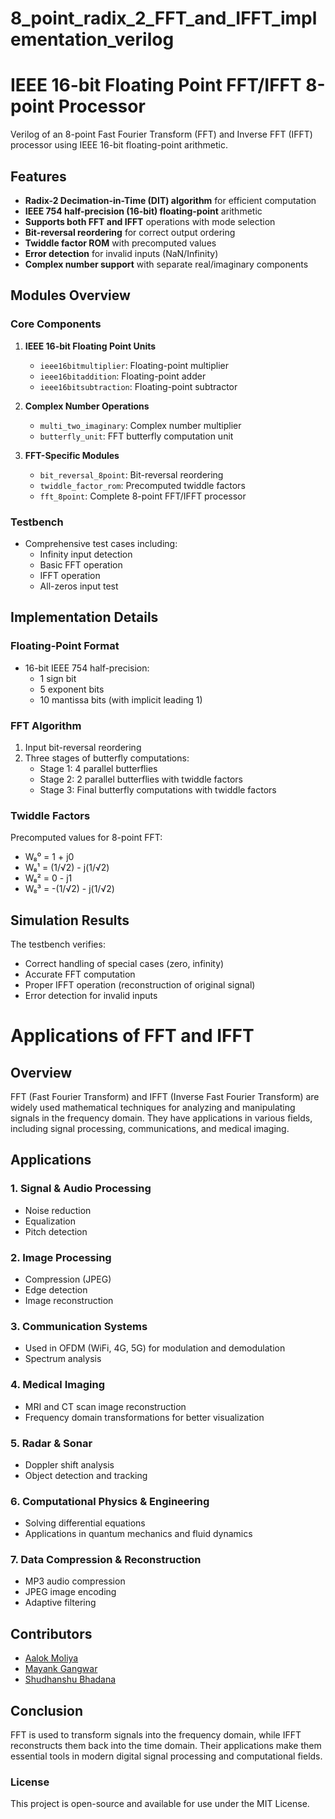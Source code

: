 # 8_point_radix_2_FFT_and_IFFT_implementation_verilog

# IEEE 16-bit Floating Point FFT/IFFT 8-point Processor

Verilog of an 8-point Fast Fourier Transform (FFT) and Inverse FFT (IFFT) processor using IEEE 16-bit floating-point arithmetic.

## Features

- **Radix-2 Decimation-in-Time (DIT) algorithm** for efficient computation
- **IEEE 754 half-precision (16-bit) floating-point** arithmetic
- **Supports both FFT and IFFT** operations with mode selection
- **Bit-reversal reordering** for correct output ordering
- **Twiddle factor ROM** with precomputed values
- **Error detection** for invalid inputs (NaN/Infinity)
- **Complex number support** with separate real/imaginary components

## Modules Overview

### Core Components

1. **IEEE 16-bit Floating Point Units**
   - `ieee16bitmultiplier`: Floating-point multiplier
   - `ieee16bitaddition`: Floating-point adder
   - `ieee16bitsubtraction`: Floating-point subtractor

2. **Complex Number Operations**
   - `multi_two_imaginary`: Complex number multiplier
   - `butterfly_unit`: FFT butterfly computation unit

3. **FFT-Specific Modules**
   - `bit_reversal_8point`: Bit-reversal reordering
   - `twiddle_factor_rom`: Precomputed twiddle factors
   - `fft_8point`: Complete 8-point FFT/IFFT processor

### Testbench
- Comprehensive test cases including:
  - Infinity input detection
  - Basic FFT operation
  - IFFT operation
  - All-zeros input test

## Implementation Details

### Floating-Point Format
- 16-bit IEEE 754 half-precision:
  - 1 sign bit
  - 5 exponent bits
  - 10 mantissa bits (with implicit leading 1)

### FFT Algorithm
1. Input bit-reversal reordering
2. Three stages of butterfly computations:
   - Stage 1: 4 parallel butterflies
   - Stage 2: 2 parallel butterflies with twiddle factors
   - Stage 3: Final butterfly computations with twiddle factors

### Twiddle Factors
Precomputed values for 8-point FFT:
- W₈⁰ = 1 + j0
- W₈¹ = (1/√2) - j(1/√2)
- W₈² = 0 - j1
- W₈³ = -(1/√2) - j(1/√2)

## Simulation Results

The testbench verifies:
- Correct handling of special cases (zero, infinity)
- Accurate FFT computation
- Proper IFFT operation (reconstruction of original signal)
- Error detection for invalid inputs

# Applications of FFT and IFFT  

## Overview  
FFT (Fast Fourier Transform) and IFFT (Inverse Fast Fourier Transform) are widely used mathematical techniques for analyzing and manipulating signals in the frequency domain. They have applications in various fields, including signal processing, communications, and medical imaging.  

## Applications  

### 1. Signal & Audio Processing  
- Noise reduction  
- Equalization  
- Pitch detection  
### 2. Image Processing  
- Compression (JPEG)  
- Edge detection  
- Image reconstruction  
### 3. Communication Systems  
- Used in OFDM (WiFi, 4G, 5G) for modulation and demodulation  
- Spectrum analysis  
### 4. Medical Imaging  
- MRI and CT scan image reconstruction  
- Frequency domain transformations for better visualization  
### 5. Radar & Sonar  
- Doppler shift analysis  
- Object detection and tracking  
### 6. Computational Physics & Engineering  
- Solving differential equations  
- Applications in quantum mechanics and fluid dynamics  
### 7. Data Compression & Reconstruction  
- MP3 audio compression  
- JPEG image encoding  
- Adaptive filtering  

## Contributors  
- [Aalok Moliya](https://github.com/AalokMoliya)  
- [Mayank Gangwar](https://github.com/MayankGangwar1234)  
- [Shudhanshu Bhadana](https://github.com/SHUDHANSHU-BHADANA) 
## Conclusion  
FFT is used to transform signals into the frequency domain, while IFFT reconstructs them back into the time domain. Their applications make them essential tools in modern digital signal processing and computational fields.  

### License  
This project is open-source and available for use under the MIT License.
